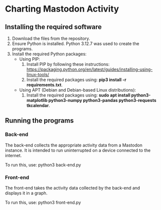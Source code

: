 # Charting Mastodon Activity

## Installing the required software
1. Download the files from the repository.
2. Ensure Python is installed. Python 3.12.7 was used to create the programs.
3. Install the required Python packages:
    - Using PIP:
        1. Install PIP by following these instructions: https://packaging.python.org/en/latest/guides/installing-using-linux-tools/
        2. Install the required packages using: **pip3 install -r requirements.txt**.
    - Using APT (Debian and Debian-based Linux distributions):
        1. Install the required packages using: **sudo apt install python3-matplotlib python3-numpy python3-pandas python3-requests tkcalendar**.

## Running the programs

### Back-end
The back-end collects the appropriate activity data from a Mastodon instance. It is intended to run uninterrupted on a device connected to the internet.

To run this, use: python3 back-end.py

### Front-end
The front-end takes the activity data collected by the back-end and displays it in a graph.

To run this, use: python3 front-end.py
